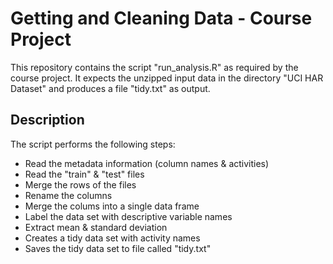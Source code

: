# Getting and Cleaning Data - Course Project
This repository contains the script "run_analysis.R" as required by the course project.  It expects the unzipped input data in the directory "UCI HAR Dataset" and produces a file "tidy.txt" as output.
## Description
The script performs the following steps:
- Read the metadata information (column names & activities)
- Read the "train" & "test" files
- Merge the rows of the files
- Rename the columns
- Merge the colums into a single data frame
- Label the data set with descriptive variable names
- Extract mean & standard deviation
- Creates a tidy data set with activity names
- Saves the tidy data set to file called "tidy.txt"
